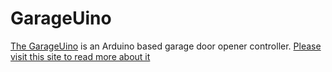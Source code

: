 GarageUino
==========

[The GarageUino](http://xdevelopers.net/2012/08/garageuino/) is an Arduino based garage door opener controller.
[Please visit this site to read more about it](http://xdevelopers.net/2012/08/garageuino/)